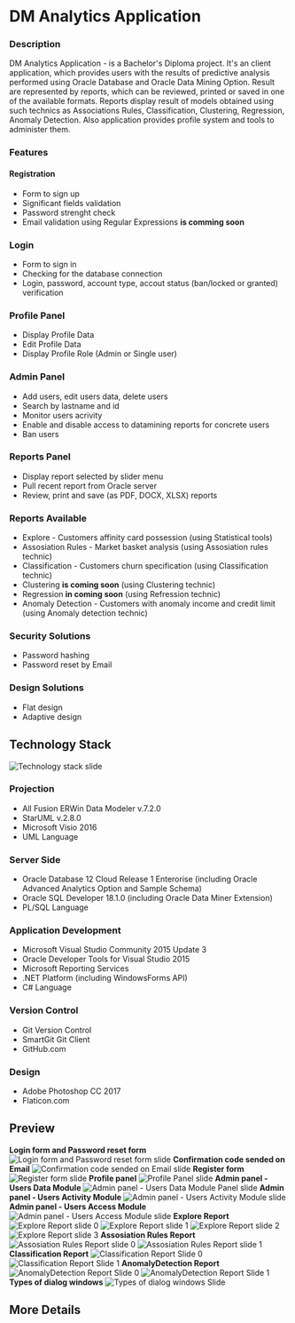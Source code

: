 # DM Analytics Application
### Description
DM Analytics Application - is a Bachelor's Diploma project. It's an client application, which provides users with the results of predictive analysis performed using Oracle Database and Oracle Data Mining Option. Result are represented by reports, which can be reviewed, printed or saved in one of the available formats. Reports display result of models obtained using such technics as Associations Rules, Classification, Clustering, Regression, Anomaly Detection. Also application provides profile system and tools to administer them.
### Features
#### Registration
* Form to sign up
* Significant fields validation
* Password strenght check
* Email validation using Regular Expressions **is comming soon**
### Login
* Form to sign in
* Сhecking for the database connection
* Login, password, account type, accout status (ban/locked or granted) verification
### Profile Panel
* Display Profile Data
* Edit Profile Data
* Display Profile Role (Admin or Single user)
### Admin Panel
* Add users, edit users data, delete users
* Search by  lastname and id
* Monitor users acrivity
* Enable and disable access to datamining reports for concrete users
* Ban users
### Reports Panel
* Display report selected by slider menu
* Pull recent report from Oracle server
* Review, print and save (as PDF, DOCX, XLSX) reports
### Reports Available
* Explore - Customers affinity card possession (using Statistical tools)
* Assosiation Rules - Market basket analysis (using Assosiation rules technic)
* Classification - Customers churn specification (using Classification technic)
* Clustering **is coming soon** (using Clustering technic)
* Regression **in coming soon** (using Refression technic)
* Anomaly Detection - Customers with anomaly income and credit limit (using Anomaly detection technic)
### Security Solutions
* Password hashing
* Password reset by Email
### Design Solutions
* Flat design
* Adaptive design
## Technology Stack
![Technology stack slide](https://github.com/smoukiDev/DiplomaRepo/blob/develop/DiplomaClient/Preview%20Screenshots/TechStack.jpg?raw=true)
### Projection
* All Fusion ERWin Data Modeler v.7.2.0 
* StarUML v.2.8.0
* Microsoft Visio 2016
* UML Language
### Server Side
* Oracle Database 12 Cloud Release 1 Enterorise (including Oracle Advanced Analytics Option and Sample Schema)
* Oracle SQL Developer 18.1.0 (including Oracle Data Miner Extension)
* PL/SQL Language
### Application Development
* Microsoft Visual Studio Community 2015 Update 3
* Oracle Developer Tools for Visual Studio 2015
* Microsoft Reporting Services
* .NET Platform (including WindowsForms API)
* C# Language
### Version Control
* Git Version Control
* SmartGit Git Client
* GitHub.com
### Design
* Adobe Photoshop CC 2017
* Flaticon.com
## Preview
**Login form and Password reset form**
![Login form and Password reset form slide](https://github.com/smoukiDev/DiplomaRepo/blob/develop/DiplomaClient/Preview%20Screenshots/Login%20&%20PassReset.jpg?raw=true)
**Confirmation code sended on Email**
![Confirmation code sended on Email slide](https://github.com/smoukiDev/DiplomaRepo/blob/develop/DiplomaClient/Preview%20Screenshots/Gmail%20Password%20Reset.png?raw=true)
**Register form**
![Register form slide](https://github.com/smoukiDev/DiplomaRepo/blob/develop/DiplomaClient/Preview%20Screenshots/RegisterForm.jpg?raw=true)
**Profile panel**
![Profile Panel slide](https://github.com/smoukiDev/DiplomaRepo/blob/develop/DiplomaClient/Preview%20Screenshots/ProfilePanel.jpg?raw=true)
**Admin panel - Users Data Module**
![Admin panel - Users Data Module Panel slide](https://github.com/smoukiDev/DiplomaRepo/blob/develop/DiplomaClient/Preview%20Screenshots/AdminPanel%20-%20UserData.jpg?raw=true)
**Admin panel - Users Activity Module**
![Admin panel - Users Activity Module slide](https://github.com/smoukiDev/DiplomaRepo/blob/develop/DiplomaClient/Preview%20Screenshots/AdminPanel%20-%20UserActivity.jpg?raw=true)
**Admin panel - Users Access Module**
![Admin panel - Users Access Module slide](https://github.com/smoukiDev/DiplomaRepo/blob/develop/DiplomaClient/Preview%20Screenshots/AdminPanel%20-%20UserModels.jpg?raw=true)
**Explore Report**
![Explore Report slide 0](https://github.com/smoukiDev/DiplomaRepo/blob/develop/DiplomaClient/OracleDMModels/AppUse/AffenityCardExplore.png?raw=true)
![Explore Report slide 1](https://github.com/smoukiDev/DiplomaRepo/blob/develop/DiplomaClient/Preview%20Screenshots/Explore%20Report%20Part1.jpg?raw=true)
![Explore Report slide 2](https://github.com/smoukiDev/DiplomaRepo/blob/develop/DiplomaClient/Preview%20Screenshots/Explore%20Report%20Part2.jpg?raw=true)
![Explore Report slide 3](https://github.com/smoukiDev/DiplomaRepo/blob/develop/DiplomaClient/Preview%20Screenshots/Explore%20Report%20Part3.jpg?raw=true)
**Assosiation Rules Report**
![Assosiation Rules Report slide 0](https://github.com/smoukiDev/DiplomaRepo/blob/develop/DiplomaClient/OracleDMModels/AppUse/MarketBasket2.png?raw=true)
![Assosiation Rules Report slide 1](https://github.com/smoukiDev/DiplomaRepo/blob/develop/DiplomaClient/Preview%20Screenshots/Assosiation%20Rules%20Report.jpg?raw=true)
**Classification Report**
![Classification Report Slide 0](https://github.com/smoukiDev/DiplomaRepo/blob/develop/DiplomaClient/OracleDMModels/AppUse/CustomerLoyalty.png?raw=true)
![Classification Report Slide 1](https://github.com/smoukiDev/DiplomaRepo/blob/develop/DiplomaClient/Preview%20Screenshots/Classification%20Report.jpg?raw=true)
**AnomalyDetection Report**
![AnomalyDetection Report Slide 0](https://github.com/smoukiDev/DiplomaRepo/blob/develop/DiplomaClient/OracleDMModels/AppUse/AnomalyCustomers.png?raw=true)
![AnomalyDetection Report Slide 1](https://github.com/smoukiDev/DiplomaRepo/blob/develop/DiplomaClient/Preview%20Screenshots/AnomalyDetection%20Report.jpg?raw=true)
**Types of dialog windows**
![Types of dialog windows Slide](https://github.com/smoukiDev/DiplomaRepo/blob/develop/DiplomaClient/Preview%20Screenshots/DialogsTypes.jpg?raw=true)
## More Details
